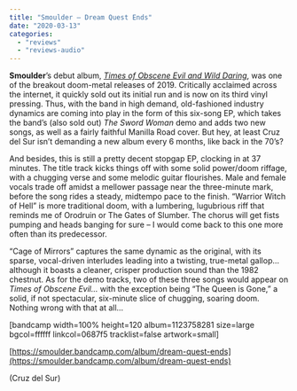 ```yaml
---
title: "Smoulder – Dream Quest Ends"
date: "2020-03-13"
categories: 
  - "reviews"
  - "reviews-audio"
---
```


**Smoulder**’s debut album, [_Times of Obscene Evil and Wild Daring_](https://hellbound.ca/2019/04/smoulder-times-of-obscene-evil-and-wild-daring/), was one of the breakout doom-metal releases of 2019. Critically acclaimed across the internet, it quickly sold out its initial run and is now on its third vinyl pressing. Thus, with the band in high demand, old-fashioned industry dynamics are coming into play in the form of this six-song EP, which takes the band’s (also sold out) _The Sword Woman_ demo and adds two new songs, as well as a fairly faithful Manilla Road cover. But hey, at least Cruz del Sur isn’t demanding a new album every 6 months, like back in the 70’s?

And besides, this is still a pretty decent stopgap EP, clocking in at 37 minutes. The title track kicks things off with some solid power/doom riffage, with a chugging verse and some melodic guitar flourishes. Male and female vocals trade off amidst a mellower passage near the three-minute mark, before the song rides a steady, midtempo pace to the finish. “Warrior Witch of Hell” is more traditional doom, with a lumbering, lugubrious riff that reminds me of Orodruin or The Gates of Slumber. The chorus will get fists pumping and heads banging for sure – I would come back to this one more often than its predecessor.

“Cage of Mirrors” captures the same dynamic as the original, with its sparse, vocal-driven interludes leading into a twisting, true-metal gallop…although it boasts a cleaner, crisper production sound than the 1982 chestnut. As for the demo tracks, two of these three songs would appear on _Times of Obscene Evil…_ with the exception being “The Queen is Gone,” a solid, if not spectacular, six-minute slice of chugging, soaring doom. Nothing wrong with that at all…

\[bandcamp width=100% height=120 album=1123758281 size=large bgcol=ffffff linkcol=0687f5 tracklist=false artwork=small\]

[https://smoulder.bandcamp.com/album/dream-quest-ends](https://smoulder.bandcamp.com/album/dream-quest-ends)

(Cruz del Sur)
